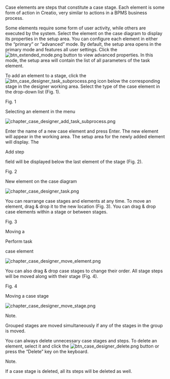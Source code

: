


 Case elements are steps that constitute a case stage. Each element is some form of action in Creatio, very similar to actions in a BPMS business process.
 



 Some elements require some form of user activity, while others are executed by the system. Select the element on the case diagram to display its properties in the setup area. You can configure each element in either the “primary” or “advanced” mode. By default, the setup area opens in the primary mode and features all user settings. Click the
 ![btn_extended_mode.png](/guides/sites/en/files/documentation/user/en/bpms/BPMonlineHelp/chapter_case_elements/btn_extended_mode.png)
 button to view advanced properties. In this mode, the setup area will contain the list of all parameters of the task element.
 



 To add an element to a stage, click the
 ![btn_case_designer_task_subprocess.png](/guides/sites/en/files/documentation/user/en/bpms/BPMonlineHelp/chapter_case_elements/btn_case_designer_task_subprocess.png)
 icon below the corresponding stage in the designer working area. Select the type of the case element in the drop-down list (Fig. 1).
 





 Fig. 1
 

 Selecting an element in the menu
 

![chapter_case_designer_add_task_subprocess.png](/guides/sites/en/files/documentation/user/en/bpms/BPMonlineHelp/chapter_case_elements/chapter_case_designer_add_task_subprocess.png)



 Enter the name of a new case element and press Enter. The new element will appear in the working area. The setup area for the newly added element will display. The
 
 Add step
 
 field will be displayed below the last element of the stage (Fig. 2).
 





 Fig. 2
 

 New element on the case diagram
 

![chapter_case_designer_task.png](/guides/sites/en/files/documentation/user/en/bpms/BPMonlineHelp/chapter_case_elements/chapter_case_designer_task.png)



 You can rearrange case stages and elements at any time. To move an element, drag & drop it to the new location (Fig. 3). You can drag & drop case elements within a stage or between stages.
 





 Fig. 3
 

 Moving a
 
 Perform task
 
 case element
 

![chapter_case_designer_move_element.png](/guides/sites/en/files/documentation/user/en/bpms/BPMonlineHelp/chapter_case_elements/chapter_case_designer_move_element.png)



 You can also drag & drop case stages to change their order. All stage steps will be moved along with their stage (Fig. 4).
 





 Fig. 4
 

 Moving a case stage
 

![chapter_case_designer_move_stage.png](/guides/sites/en/files/documentation/user/en/bpms/BPMonlineHelp/chapter_case_elements/chapter_case_designer_move_stage.png)





 Note.
 
 Grouped stages are moved simultaneously if any of the stages in the group is moved.
 




 You can always delete unnecessary case stages and steps. To delete an element, select it and click the
 ![btn_case_designer_delete.png](/guides/sites/en/files/documentation/user/en/bpms/BPMonlineHelp/chapter_case_elements/btn_case_designer_delete.png)
 button or press the “Delete” key on the keyboard.
 





 Note.
 
 If a case stage is deleted, all its steps will be deleted as well.
 





